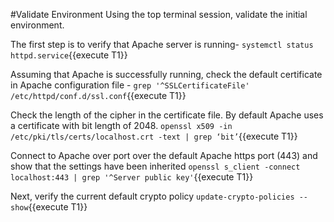 ﻿#Validate Environment 
Using the top terminal session, validate the initial environment.

The first step is to verify that Apache server is running- 
`systemctl status httpd.service`{{execute T1}}

Assuming that Apache is successfully running, check the default certificate in Apache configuration file -
`grep '^SSLCertificateFile' /etc/httpd/conf.d/ssl.conf`{{execute T1}}

Check the length of the cipher in the certificate file. By default Apache uses a certificate with bit length of 2048.
`openssl x509 -in /etc/pki/tls/certs/localhost.crt -text | grep ‘bit’`{{execute T1}}

Connect to Apache over port over the default Apache https port (443) and show that the settings have been inherited
`openssl s_client -connect localhost:443 | grep '^Server public key'`{{execute T1}}

Next, verify the current default crypto policy 
`update-crypto-policies --show`{{execute T1}}


